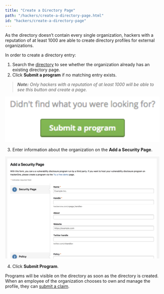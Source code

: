 ```yaml
---
title: "Create a Directory Page"
path: "/hackers/create-a-directory-page.html"
id: "hackers/create-a-directory-page"
---
```


As the directory doesn’t contain every single organization, hackers with a reputation of at least 1000 are able to create directory profiles for external organizations.

In order to create a directory entry:
1. Search the [directory](https://hackerone.com/directory) to see whether the organization already has an existing directory page.
2. Click <b>Submit a program</b> if no matching entry exists.
><i><b>Note:</b> Only hackers with a reputation of at least 1000 will be able to see this button and create a page.</i>

![create-a-directory-1](./images/create-a-directory-1.png)

3. Enter information about the organization on the <b>Add a Security Page</b>.

![create-a-directory-2](./images/create-a-directory-2.png)

4. Click <b>Submit Program</b>.

Programs will be visible on the directory as soon as the directory is created.  When an employee of the organization chooses to own and manage the profile, they can [submit a claim](/programs/security-page.html).
